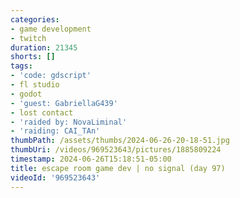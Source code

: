 ```yaml
---
categories:
- game development
- twitch
duration: 21345
shorts: []
tags:
- 'code: gdscript'
- fl studio
- godot
- 'guest: GabriellaG439'
- lost contact
- 'raided by: NovaLiminal'
- 'raiding: CAI_TAn'
thumbPath: /assets/thumbs/2024-06-26-20-18-51.jpg
thumbUri: /videos/969523643/pictures/1885809224
timestamp: 2024-06-26T15:18:51-05:00
title: escape room game dev | no signal (day 97)
videoId: '969523643'
---
```


